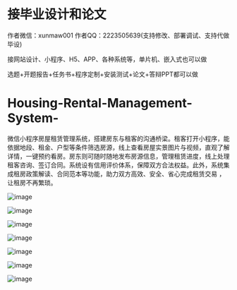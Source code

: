 # 接毕业设计和论文
作者微信：xunmaw001  作者QQ：2223505639(支持修改、部署调试、支持代做毕设)

接网站设计、小程序、H5、APP、各种系统等，单片机、嵌入式也可以做

选题+开题报告+任务书+程序定制+安装测试+论文+答辩PPT都可以做
# Housing-Rental-Management-System-
微信小程序房屋租赁管理系统，搭建房东与租客的沟通桥梁。租客打开小程序，能依据地段、租金、户型等条件筛选房源，线上查看房屋实景图片与视频，直观了解详情，一键预约看房。房东则可随时随地发布房源信息，管理租赁进度，线上处理租客咨询、签订合同。系统设有信用评价体系，保障双方合法权益。此外，系统集成租房政策解读、合同范本等功能，助力双方高效、安全、省心完成租赁交易 ，让租房不再繁琐。 

![image](https://github.com/user-attachments/assets/4c045130-3e10-4c19-8b05-9677e5956d7f)

![image](https://github.com/user-attachments/assets/b2fb32a3-7e08-4fc3-aff3-b052f088a7cd)

![image](https://github.com/user-attachments/assets/a1371588-ca27-45e8-bf59-879c9a94c4fa)

![image](https://github.com/user-attachments/assets/f65465a5-62c5-4425-a07c-1957bda14cdc)

![image](https://github.com/user-attachments/assets/83b0cc42-9370-46cc-92de-17d674648b65)

![image](https://github.com/user-attachments/assets/2a96bfd1-8ec9-485d-a543-f7d11abf0b0a)

![image](https://github.com/user-attachments/assets/67403da1-153e-416b-84be-588da9687dcf)
